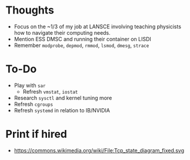# Thoughts

- Focus on the ~1/3 of my job at LANSCE involving teaching physicists how to navigate their computing needs.
- Mention ESS DMSC and running their container on LISDI
- Remember `modprobe`, `depmod`, `rmmod`, `lsmod`, `dmesg`, `strace`

# To-Do

- Play with `sar`
  - Refresh `vmstat`, `iostat`
- Research `sysctl` and kernel tuning more
- Refresh `cgroups`
- Refresh `systemd` in relation to IB/NVIDIA

# Print if hired
- https://commons.wikimedia.org/wiki/File:Tcp_state_diagram_fixed.svg
